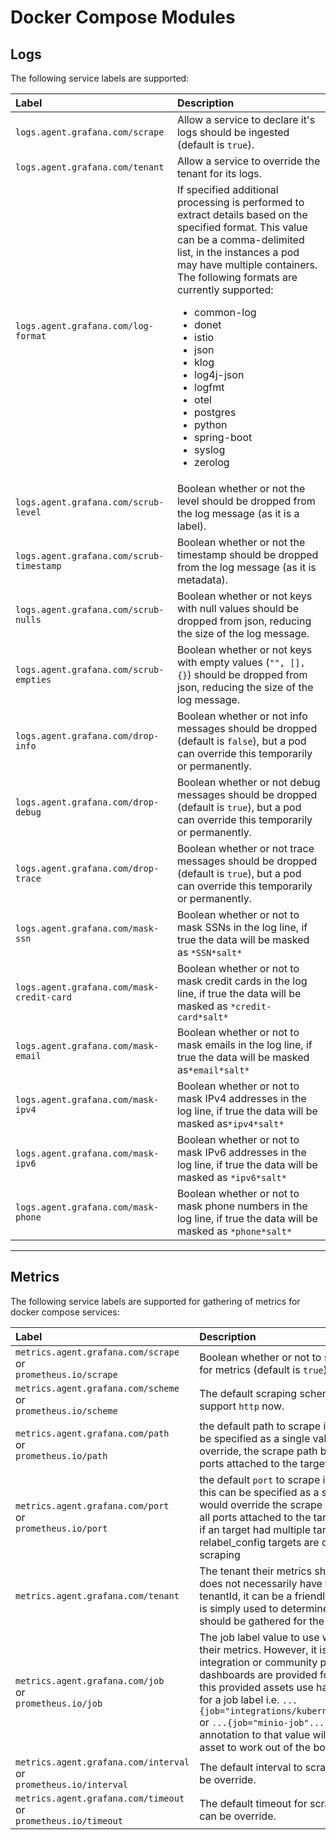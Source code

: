 # Docker Compose Modules

## Logs

The following service labels are supported:

| Label            | Description |
| :--------------- | :-----------|
| `logs.agent.grafana.com/scrape` | Allow a service to declare it's logs should be ingested (default is `true`). |
| `logs.agent.grafana.com/tenant` | Allow a service to override the tenant for its logs. |
| `logs.agent.grafana.com/log-format` | If specified additional processing is performed to extract details based on the specified format.  This value can be a comma-delimited list, in the instances a pod may have multiple containers.  The following formats are currently supported: <ul><li>common-log<li>donet<li>istio<li>json<li>klog<li>log4j-json<li>logfmt<li>otel<li>postgres<li>python<li>spring-boot<li>syslog<li>zerolog</ul> |
| `logs.agent.grafana.com/scrub-level` | Boolean whether or not the level should be dropped from the log message (as it is a label). |
| `logs.agent.grafana.com/scrub-timestamp` | Boolean whether or not the timestamp should be dropped from the log message (as it is metadata). |
| `logs.agent.grafana.com/scrub-nulls` | Boolean whether or not keys with null values should be dropped from json, reducing the size of the log message. |
| `logs.agent.grafana.com/scrub-empties` | Boolean whether or not keys with empty values (`"", [], {}`) should be dropped from json, reducing the size of the log message. |
| `logs.agent.grafana.com/drop-info` | Boolean whether or not info messages should be dropped (default is `false`), but a pod can override this temporarily or permanently. |
| `logs.agent.grafana.com/drop-debug` | Boolean whether or not debug messages should be dropped (default is `true`), but a pod can override this temporarily or permanently. |
| `logs.agent.grafana.com/drop-trace` | Boolean whether or not trace messages should be dropped (default is `true`), but a pod can override this temporarily or permanently. |
| `logs.agent.grafana.com/mask-ssn` | Boolean whether or not to mask SSNs in the log line, if true the data will  be masked as `*SSN*salt*` |
| `logs.agent.grafana.com/mask-credit-card` | Boolean whether or not to mask credit cards in the log line, if true the data will be masked as `*credit-card*salt*` |
| `logs.agent.grafana.com/mask-email` | Boolean whether or not to mask emails in the log line, if true the data will be masked as`*email*salt*` |
| `logs.agent.grafana.com/mask-ipv4` | Boolean whether or not to mask IPv4 addresses in the log line, if true the data will be masked as`*ipv4*salt*` |
| `logs.agent.grafana.com/mask-ipv6` | Boolean whether or not to mask IPv6 addresses in the log line, if true the data will be masked as `*ipv6*salt*` |
| `logs.agent.grafana.com/mask-phone` | Boolean whether or not to mask phone numbers in the log line, if true the data will be masked as `*phone*salt*` |

---

## Metrics

The following service labels are supported for gathering of metrics for docker compose services:

| Label            | Description |
| :--------------- | :-----------|
| `metrics.agent.grafana.com/scrape` <br>or<br> `prometheus.io/scrape` | Boolean whether or not to scrape the service for metrics (default is `true`).|
| `metrics.agent.grafana.com/scheme` <br>or<br> `prometheus.io/scheme` | The default scraping scheme is `http`, only support `http` now. |
| `metrics.agent.grafana.com/path` <br>or<br> `prometheus.io/path` | the default path to scrape is `/metrics`, this can be specified as a single value which would override, the scrape path being used for all ports attached to the target |
| `metrics.agent.grafana.com/port` <br>or<br> `prometheus.io/port` | the default `port` to scrape is the target port, this can be specified as a single value which would override the scrape port being used for all ports attached to the target, note that even if an target had multiple targets, the relabel_config targets are deduped before scraping |
| `metrics.agent.grafana.com/tenant` | The tenant their metrics should be sent to, this does not necessarily have to be the actual tenantId, it can be a friendly name as well that is simply used to determine if the metrics should be gathered for the current tenant |
| `metrics.agent.grafana.com/job` <br>or<br> `prometheus.io/job` | The job label value to use when collecting their metrics.  However, it is common to use an integration or community project where rules / dashboards are provided for you.  Oftentimes, this provided assets use hard-coded values for a job label i.e. `...{job="integrations/kubernetes/cadvisor"...}` or `...{job="minio-job"...}` setting this annotation to that value will allow the provided asset to work out of the box. |
| `metrics.agent.grafana.com/interval` <br>or<br> `prometheus.io/interval` | The default interval to scrape is `15s`, this can be override. |
| `metrics.agent.grafana.com/timeout` <br>or<br> `prometheus.io/timeout` | The default timeout for scraping is `10s`, this can be override. |

